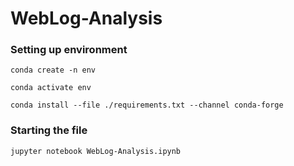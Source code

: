 # WebLog-Analysis

### Setting up environment

`conda create -n env`

`conda activate env`

`conda install --file ./requirements.txt --channel conda-forge`


### Starting the file
`jupyter notebook WebLog-Analysis.ipynb`

